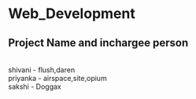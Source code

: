 # Web_Development


## Project Name and inchargee person <br>
<br>
shivani - flush,daren <br>
priyanka - airspace,site,opium <br>
sakshi - Doggax <br>
